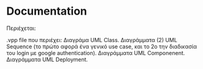 # Documentation

Περιέχεται:

.vpp file που περιέχει:
Διαγράμα UML Class.
Διαγράμματα (2) UML Sequence (το πρώτο αφορά ένα γενικό use case, και το 2ο την διαδικασία του login με google authentication).
Διαγράμματα UML Componenent.
Διαγράμματα UML Deployment. 

